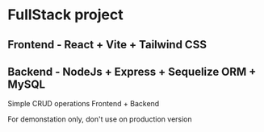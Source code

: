 # FullStack project 

## Frontend - React + Vite + Tailwind CSS

## Backend - NodeJs + Express + Sequelize ORM + MySQL

Simple CRUD operations Frontend + Backend 

For demonstation only, don't use on production version
